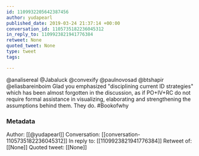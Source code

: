 ```yaml
---
id: 1109932205642387456
author: yudapearl
published_date: 2019-03-24 21:37:14 +00:00
conversation_id: 1105735182236045312
in_reply_to: 1109923821941776384
retweet: None
quoted_tweet: None
type: tweet
tags:

---
```


@analisereal @Jabaluck @convexify @paulnovosad @btshapir @eliasbareinboim Glad you emphasized "disciplining current ID strategies" which has been almost forgotten in the discussion, as if PO+IV+RC do not require formal assistance in visualizing, elaborating and strengthening the assumptions behind them. They do. #Bookofwhy

### Metadata

Author: [[@yudapearl]]
Conversation: [[conversation-1105735182236045312]]
In reply to: [[1109923821941776384]]
Retweet of: [[None]]
Quoted tweet: [[None]]
